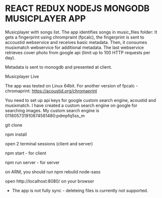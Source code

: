 # REACT REDUX NODEJS MONGODB MUSICPLAYER APP


Musicplayer with songs list. The app identifies songs in music_files folder: It gets a fingerprint using chrompraint (fpcalc), the fingerprint is sent to accoustid webservice and receives basic metadata. Then, it consumes musixmatch webservice for additional metadata. The last webservice retrieves cover photo from google api (limit up to 100 HTTP requests per day).

Metadata is sent to monogdb and presented at client.

Musicplayer Live

The app was tested on Linux 64bit. For another version of fpcalc - chromaprint: https://acoustid.org/chromaprint

You need to set up api keys for google custom search engine, acoustid and musixmatch. I have created a custom search engine on google for searching images. My custom search engine is 011805731910874581480:pdmpfq5ss_m

git clone

npm install

open 2 terminal sessions (client and server)

npm start - for client

npm run server - for server

on ARM, you should run npm rebuild node-sass

open http://localhost:8080/ on your browser

* The app is not fully sync - deleteing files is currently not supported.
